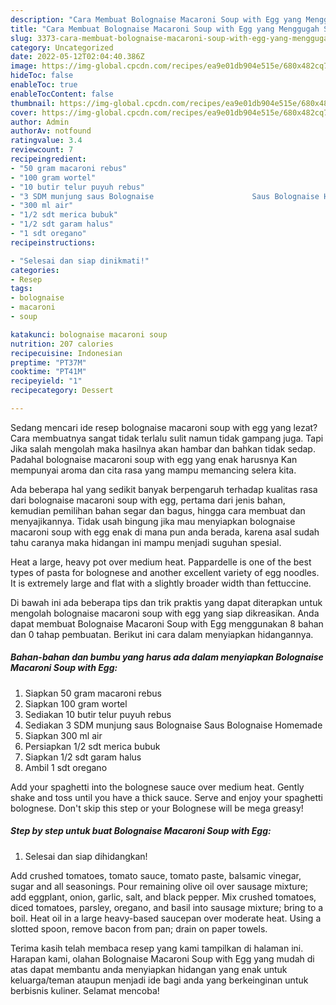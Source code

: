```yaml
---
description: "Cara Membuat Bolognaise Macaroni Soup with Egg yang Menggugah Selera, Buat Buka Puasa Enak Banget"
title: "Cara Membuat Bolognaise Macaroni Soup with Egg yang Menggugah Selera, Buat Buka Puasa Enak Banget"
slug: 3373-cara-membuat-bolognaise-macaroni-soup-with-egg-yang-menggugah-selera-buat-buka-puasa-enak-banget
category: Uncategorized
date: 2022-05-12T02:04:40.386Z
image: https://img-global.cpcdn.com/recipes/ea9e01db904e515e/680x482cq70/bolognaise-macaroni-soup-with-egg-foto-resep-utama.jpg
hideToc: false
enableToc: true
enableTocContent: false
thumbnail: https://img-global.cpcdn.com/recipes/ea9e01db904e515e/680x482cq70/bolognaise-macaroni-soup-with-egg-foto-resep-utama.jpg
cover: https://img-global.cpcdn.com/recipes/ea9e01db904e515e/680x482cq70/bolognaise-macaroni-soup-with-egg-foto-resep-utama.jpg
author: Admin
authorAv: notfound
ratingvalue: 3.4
reviewcount: 7
recipeingredient:
- "50 gram macaroni rebus"
- "100 gram wortel"
- "10 butir telur puyuh rebus"
- "3 SDM munjung saus Bolognaise                      Saus Bolognaise Homemade"
- "300 ml air"
- "1/2 sdt merica bubuk"
- "1/2 sdt garam halus"
- "1 sdt oregano"
recipeinstructions:

- "Selesai dan siap dinikmati!"
categories:
- Resep
tags:
- bolognaise
- macaroni
- soup

katakunci: bolognaise macaroni soup 
nutrition: 207 calories
recipecuisine: Indonesian
preptime: "PT37M"
cooktime: "PT41M"
recipeyield: "1"
recipecategory: Dessert

---
```



Sedang mencari ide resep bolognaise macaroni soup with egg yang lezat? Cara membuatnya sangat tidak terlalu sulit namun tidak gampang juga. Tapi Jika salah mengolah maka hasilnya akan hambar dan bahkan tidak sedap. Padahal bolognaise macaroni soup with egg yang enak harusnya Kan mempunyai aroma dan cita rasa yang mampu memancing selera kita.


Ada beberapa hal yang sedikit banyak berpengaruh terhadap kualitas rasa dari bolognaise macaroni soup with egg, pertama dari jenis bahan, kemudian pemilihan bahan segar dan bagus, hingga cara membuat dan menyajikannya. Tidak usah bingung jika mau menyiapkan bolognaise macaroni soup with egg enak di mana pun anda berada, karena asal sudah tahu caranya maka hidangan ini mampu menjadi suguhan spesial.

Heat a large, heavy pot over medium heat. Pappardelle is one of the best types of pasta for bolognese and another excellent variety of egg noodles. It is extremely large and flat with a slightly broader width than fettuccine.


Di bawah ini ada beberapa tips dan trik praktis yang dapat diterapkan untuk mengolah bolognaise macaroni soup with egg yang siap dikreasikan. Anda dapat membuat Bolognaise Macaroni Soup with Egg menggunakan 8 bahan dan 0 tahap pembuatan. Berikut ini cara dalam menyiapkan hidangannya.

<!--inarticleads1-->

##### Bahan-bahan dan bumbu yang harus ada dalam menyiapkan Bolognaise Macaroni Soup with Egg:

1. Siapkan 50 gram macaroni rebus
1. Siapkan 100 gram wortel
1. Sediakan 10 butir telur puyuh rebus
1. Sediakan 3 SDM munjung saus Bolognaise                      Saus Bolognaise Homemade
1. Siapkan 300 ml air
1. Persiapkan 1/2 sdt merica bubuk
1. Siapkan 1/2 sdt garam halus
1. Ambil 1 sdt oregano


Add your spaghetti into the bolognese sauce over medium heat. Gently shake and toss until you have a thick sauce. Serve and enjoy your spaghetti bolognese. Don&#39;t skip this step or your Bolognese will be mega greasy! 

<!--inarticleads2-->

##### Step by step untuk buat Bolognaise Macaroni Soup with Egg:


1. Selesai dan siap dihidangkan!

Add crushed tomatoes, tomato sauce, tomato paste, balsamic vinegar, sugar and all seasonings. Pour remaining olive oil over sausage mixture; add eggplant, onion, garlic, salt, and black pepper. Mix crushed tomatoes, diced tomatoes, parsley, oregano, and basil into sausage mixture; bring to a boil. Heat oil in a large heavy-based saucepan over moderate heat. Using a slotted spoon, remove bacon from pan; drain on paper towels. 

Terima kasih telah membaca resep yang kami tampilkan di halaman ini. Harapan kami, olahan Bolognaise Macaroni Soup with Egg yang mudah di atas dapat membantu anda menyiapkan hidangan yang enak untuk keluarga/teman ataupun menjadi ide bagi anda yang berkeinginan untuk berbisnis kuliner. Selamat mencoba!
